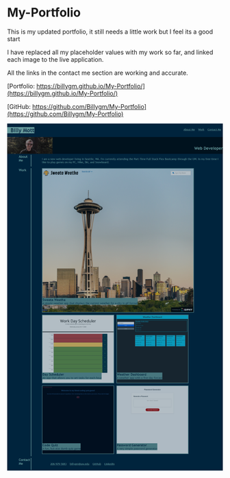 # My-Portfolio

This is my updated portfolio, it still needs a little work but I feel its a good start

I have replaced all my placeholder values with my work so far, and linked each image to the live application.

All the links in the contact me section are working and accurate.

[Portfolio: https://billygm.github.io/My-Portfolio/](https://billygm.github.io/My-Portfolio/)

[GitHub: https://github.com/Billygm/My-Portfolio](https://github.com/Billygm/My-Portfolio)

![Screenshot of my full portfolio](./assets/images/My-Portfolio.png/)
